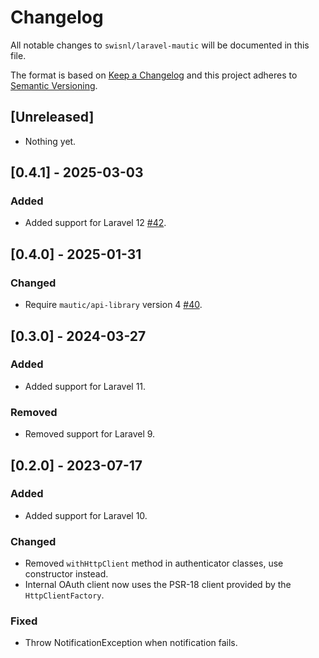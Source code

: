 # Changelog

All notable changes to `swisnl/laravel-mautic` will be documented in this file.

The format is based on [Keep a Changelog](http://keepachangelog.com/en/1.0.0/)
and this project adheres to [Semantic Versioning](http://semver.org/spec/v2.0.0.html).

## [Unreleased]

* Nothing yet.


## [0.4.1] - 2025-03-03

### Added

* Added support for Laravel 12 [#42](https://github.com/swisnl/laravel-mautic/pull/42).


## [0.4.0] - 2025-01-31

### Changed

* Require `mautic/api-library` version 4 [#40](https://github.com/swisnl/laravel-mautic/pull/40).


## [0.3.0] - 2024-03-27

### Added

* Added support for Laravel 11.

### Removed

* Removed support for Laravel 9.


## [0.2.0] - 2023-07-17

### Added

* Added support for Laravel 10.

### Changed

* Removed `withHttpClient` method in authenticator classes, use constructor instead.
* Internal OAuth client now uses the PSR-18 client provided by the `HttpClientFactory`.

### Fixed

* Throw NotificationException when notification fails.
